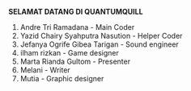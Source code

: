 **SELAMAT DATANG DI QUANTUMQUILL**

1. Andre Tri Ramadana 			- Main Coder </br>
2. Yazid Chairy Syahputra Nasution 	- Helper Coder </br>
3. Jefanya Ogrife Gibea Tarigan 		- Sound engineer </br>
4. ilham rizkan 				- Game designer </br>
5. Marta Rianda Gultom 		- Presenter </br>
6. Melani  				- Writer </br>
7. Mutia  				- Graphic designer </br>
